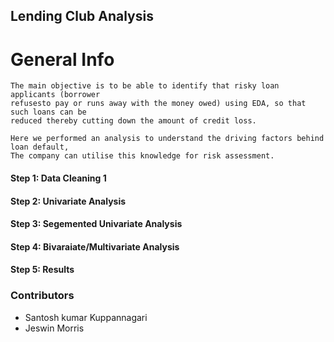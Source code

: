 ## Lending Club Analysis

# General Info
```  
The main objective is to be able to identify that risky loan applicants (borrower
refusesto pay or runs away with the money owed) using EDA, so that such loans can be 
reduced thereby cutting down the amount of credit loss.    

Here we performed an analysis to understand the driving factors behind loan default,  
The company can utilise this knowledge for risk assessment. 

```

#### Step 1: Data Cleaning 1  
#### Step 2: Univariate Analysis
#### Step 3: Segemented Univariate Analysis
#### Step 4: Bivaraiate/Multivariate Analysis
#### Step 5: Results   


### Contributors
- Santosh kumar Kuppannagari
- Jeswin Morris
